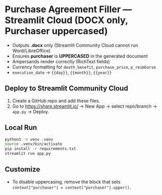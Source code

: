 
# Purchase Agreement Filler — Streamlit Cloud (DOCX only, Purchaser uppercased)

- Outputs **.docx** only (Streamlit Community Cloud cannot run Word/LibreOffice)
- Ensures **purchaser** is **UPPERCASED** in the generated document
- Ampersands render correctly (RichText fields)
- Currency formatting for `death_benefit`, `purchase_price`, `p_reimburse`
- `execution_date` → `{{day}}`, `{{month}}`, `{{year}}`

## Deploy to Streamlit Community Cloud
1. Create a GitHub repo and add these files.
2. Go to https://share.streamlit.io/ → New App → select repo/branch → `app.py` → Deploy.

## Local Run
```bash
python3 -m venv .venv
source .venv/bin/activate
pip install -r requirements.txt
streamlit run app.py
```

## Customize
- To disable uppercasing, remove the block that sets `context["purchaser"] = context["purchaser"].upper()`.
